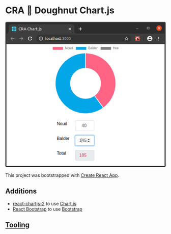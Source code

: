 # CRA 🍩 Doughnut Chart.js

![doughnut-chart](./docs/doughnut-chart.png?raw=true "doughnut-chart")

This project was bootstrapped with [Create React App](https://create-react-app.dev).

## Additions

- [react-chartjs-2](http://jerairrest.github.io/react-chartjs-2) to use [Chart.js](https://www.chartjs.org)
- [React Bootstrap](https://react-bootstrap.github.io) to use [Bootstrap](https://getbootstrap.com)

## [Tooling](https://github.com/noud/cra-chartjs/blob/master/README_CRA.md)